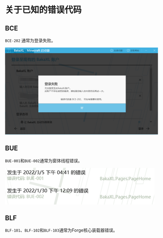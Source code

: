 # 关于已知的错误代码

## BCE
`BCE-202` 通常为登录失败。

![BCE-202](.\assets\Error_Code\BCE-202.png)

## BUE
`BUE-001`和`BUE-002`通常为窗体线程错误。

![BUE-001&002](.\assets\Error_Code\BUE-001&002.png)

## BLF
`BLF-101`、`BLF-102`和`BLF-103`通常为Forge核心装载器错误。
